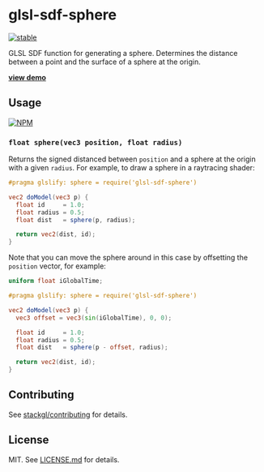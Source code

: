 # glsl-sdf-sphere

[![stable](http://badges.github.io/stability-badges/dist/stable.svg)](http://github.com/badges/stability-badges)

GLSL SDF function for generating a sphere. Determines the distance between a
point and the surface of a sphere at the origin.

**[view demo](http://stack.gl/glsl-sdf-sphere/)**

## Usage

[![NPM](https://nodei.co/npm/glsl-sdf-sphere.png)](https://nodei.co/npm/glsl-sdf-sphere/)

### `float sphere(vec3 position, float radius)`

Returns the signed distanced between `position` and a sphere at the origin
with a given `radius`. For example, to draw a sphere in a raytracing shader:

``` glsl
#pragma glslify: sphere = require('glsl-sdf-sphere')

vec2 doModel(vec3 p) {
  float id     = 1.0;
  float radius = 0.5;
  float dist   = sphere(p, radius);

  return vec2(dist, id);
}
```

Note that you can move the sphere around in this case by offsetting the
`position` vector, for example:

``` glsl
uniform float iGlobalTime;

#pragma glslify: sphere = require('glsl-sdf-sphere')

vec2 doModel(vec3 p) {
  vec3 offset = vec3(sin(iGlobalTime), 0, 0);

  float id     = 1.0;
  float radius = 0.5;
  float dist   = sphere(p - offset, radius);

  return vec2(dist, id);
}
```

## Contributing

See [stackgl/contributing](https://github.com/stackgl/contributing) for details.

## License

MIT. See [LICENSE.md](http://github.com/stackgl/glsl-sdf-sphere/blob/master/LICENSE.md) for details.
